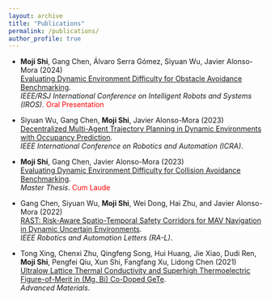 ```yaml
---
layout: archive
title: "Publications"
permalink: /publications/
author_profile: true
---
```


- **Moji Shi**, Gang Chen, Álvaro Serra Gómez, Siyuan Wu, Javier Alonso-Mora (2024) <br>
[Evaluating Dynamic Environment Difficulty for Obstacle Avoidance Benchmarking](https://arxiv.org/pdf/2404.14848). <br>
*IEEE/RSJ International Conference on Intelligent Robots and Systems (IROS)*. <font color="red">Oral Presentation</font>

- Siyuan Wu, Gang Chen, **Moji Shi**, Javier Alonso-Mora (2023) <br>
[Decentralized Multi-Agent Trajectory Planning in Dynamic Environments with Occupancy Prediction](https://smoggy-p.github.io/Evaluating_Dynamic_Difficulty/). <br>
*IEEE International Conference on Robotics and Automation (ICRA)*.

- **Moji Shi**, Gang Chen, Javier Alonso-Mora (2023) <br>
[Evaluating Dynamic Environment Difficulty for Collision Avoidance Benchmarking](https://smoggy-p.github.io/Evaluating_Dynamic_Difficulty/). <br>
*Master Thesis*. <font color="red">Cum Laude</font>

- Gang Chen, Siyuan Wu, **Moji Shi**, Wei Dong, Hai Zhu, and Javier Alonso-Mora (2022) <br>
  [RAST: Risk-Aware Spatio-Temporal Safety Corridors for MAV Navigation in Dynamic Uncertain Environments](https://doi.org/10.1109/LRA.2022.3231832). <br>
  *IEEE Robotics and Automation Letters (RA-L)*.

- Tong Xing, Chenxi Zhu, Qingfeng Song, Hui Huang, Jie Xiao, Dudi Ren, **Moji Shi**, Pengfei Qiu, Xun Shi, Fangfang Xu, Lidong Chen (2021) <br>
[Ultralow Lattice Thermal Conductivity and Superhigh Thermoelectric Figure-of-Merit in (Mg, Bi) Co-Doped GeTe](https://onlinelibrary.wiley.com/doi/abs/10.1002/adma.202008773). <br>
*Advanced Materials*.
